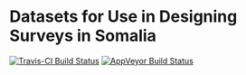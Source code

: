 # Datasets for Use in Designing Surveys in Somalia

[![Travis-CI Build Status](https://travis-ci.org/validmeasures/somalia.svg?branch=master)](https://travis-ci.org/validmeasures/somalia)
[![AppVeyor Build Status](https://ci.appveyor.com/api/projects/status/github/validmeasures/somalia?branch=master&svg=true)](https://ci.appveyor.com/project/validmeasures/somalia)

